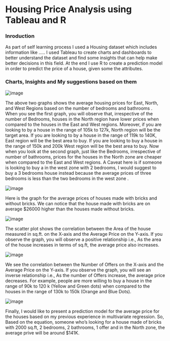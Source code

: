 # Housing Price Analysis using Tableau and R

### Inroduction 
As part of self learning process I used a Housing dataset which includes information like .....
I used Tableau to create charts and dashboards to better understand the dataset and find some insights that can help make better decisions in this field. At the end I use R to create a prediction model in order to predict the price of a house, given some the attributes.

### Charts, Insights and My suggestions based on them

![image](https://user-images.githubusercontent.com/65595060/187789206-7f47cd4f-a99c-4848-ba28-3c862e5483e1.png)



The above two graphs shows the average housing prices for East, North, and West Regions based on the number of bedrooms and bathrooms . When you see the first graph, you will observe that, irrespective of the number of Bedrooms, houses in the North region have lower prices when compared to the houses in the East and West regions. Moreover, if you are looking to by a house in the range of 105k to 127k, North region will be the target area. If you are looking to by a house in the range of 119k to 140K, East region will be the best area to buy. If you are looking to buy a house in the range of 150k and 200k West region will be the best area to buy. Now when you look at the second graph, just like the Bedrooms, irrespective of number of bathrooms, prices for the houses in the North zone are cheaper when compared to the East and West regions. A Caveat here is if someone is looking to buy a in the west zone with 2 bedrooms, I would suggest to buy a 3 bedrooms house instead because the average prices of three bedrooms is less than the two bedrooms in the west zone .

![image](https://user-images.githubusercontent.com/65595060/187789607-541d3acd-727d-4070-9961-33e0c739ef1e.png)



Here is the graph for the average prices of houses made with bricks and without bricks. We can notice that the house made with bricks are on average $26000 higher than the houses made without bricks. 

![image](https://user-images.githubusercontent.com/65595060/187789939-5b91c083-3647-4374-b992-ccac26583ff3.png)

The scatter plot shows the correlation between the Area of the house measured in sq.ft. on the X-axis and the Average Price on the Y-axis. If you observe the graph, you will observe a positive relationship i.e., As the area of the house increases in terms of sq.ft, the average price also increases.

![image](https://user-images.githubusercontent.com/65595060/187790165-dc0cfef6-59f3-408a-b9c7-6680759a4098.png)

We see the correlation between the Number of Offers on the X-axis and the Average Price on the Y-axis. If you observe the graph, you will see an inverse relationship i.e., As the number of Offers increase, the average price decreases. For example, people are more willing to buy a house in the range of 90k to 120 k (Yellow and Green dots) when compared to the houses in the range of 130k to 150k (Orange and Blue Dots).

![image](https://user-images.githubusercontent.com/65595060/187790266-76f38f66-95ca-42e3-8206-0aefeddf1645.png)

Finally, I would like to present a prediction model for the average price for the houses based on my previous experience in multivariate regression. So, Based on the equation, someone who’s looking for a house made of bricks with 2000 sq.ft, 2 bedrooms, 2 bathrooms, 1 offer and in the North zone, the average prive will be around $141K.




